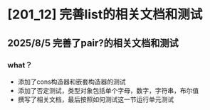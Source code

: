 # [201_12] 完善list的相关文档和测试

## 2025/8/5  完善了pair?的相关文档和测试

### what？
- 添加了cons构造器和嵌套构造器的测试
- 添加了否定测试，类型对象包括单个字母，数字，字符串，布尔值
- 撰写了相关文档，最后按照如何测试这一节运行单元测试
